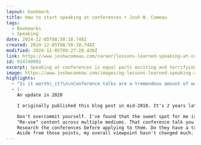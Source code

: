 ```yaml
---
layout: bookmark
title: How to start speaking at conferences • Josh W. Comeau
tags:
  - Bookmarks
  - Speaking
date: 2024-12-05T08:50:18.748Z
created: 2024-12-05T08:50:18.748Z
modified: 2024-12-05T09:27:28.439Z
link: https://www.joshwcomeau.com/career/lessons-learned-speaking-at-conferences/
id: 914740992
excerpt: Speaking at conferences is equal parts exciting and terrifying. This article is a behind-the-scenes look at what the experience is like, and shares tips for getting started as a conference speaker.
image: https://www.joshwcomeau.com/images/og-lessons-learned-speaking-at-conferences.png
highlights:
  - "Is it worth\_it?\n\nConference talks are a tremendous amount of work. For my React Europe 2018 talk, I estimate that I spent over 150 hours on the talk; it consumed my mornings and weekends for a couple months.\n\nAssuming you make the median US software engineering salary of $104,000 a year, and put 150 hours of work into the talk, you’ve spent $7500 worth of your time getting it ready.\n\nIn addition, preparing a talk is a bumpy ride. There’s a bunch of stress along the way, a bunch of nights and weekends where you really don’t feel like working on it but do anyway, moments of crisis where you think your talk won’t work or isn’t interesting.\n\nFor all of that, conference talks tend to reach a surprisingly small audience. Most conference talks will be seen by a few hundred people live, and maybe another 1000 through the recording. Most of my blog posts get more views than that, and they take way less time to produce.\n\nSo on its face, the math doesn’t look favourable. Why spend so much time and energy on a conference presentation?\n\nIn my opinion, there are a few things that balance the scales:\n\nWhile relatively few people will see a conference talk, it can be a very impactful way to deliver a message. A well-crafted talk can inspire and motivate someone far more effectively than a tweet or blog post! For example, CodeSandbox(opens in new tab) was created by Ives Van Hoorne(opens in new tab) after attending React Europe, and he credits(opens in new tab) the conference with making him determined to build it!\nYou get to hang out with the other speakers. In many cases, these are the authors of the tools you use every day, or people whose work has inspired you for years.\nIt’s a tremendous way to make new friends who share your interests. After a conference talk, expect tons of folks to come up and ask pertinent follow-ups, or share some of the interesting things they’ve been doing.\nSpeaking at a conference makes people think that you’re a Real Expert™. It lends authority to what you’re saying. It can help you in your career for years to come.\nIt’s an experience. It’s a memory that you’ll have for the rest of your life, a Youtube video you’ll be able to watch when you're older. It’s a heck of a thing!"
  - |-
    An update in 2020

    I originally published this blog post in mid-2018. It's 2 years later, and I thought I'd include some additional things I've learned in the interim.

    Don't overcommit yourself. I've found that the sweet spot for me is to prepare 1 conference talk a year, and maybe present it 2-4 times. I will never prepare multiple conference talks a year again, it takes too much time.
    "Re-use" content across multiple mediums. That conference talk you created would probably make an excellent blog post or tutorial! You've already done the work of researching and preparing and creating demos; there's more juice to be squeezed out of that orange!
    Research the conferences before applying to them. Do they have a track record of shady practices? Are they doing work to ensure that the speaker lineup is diverse? In a very real way, the speakers represent the conference. Make sure it's an organization you feel comfortable representing.
    Aside from those points, my overall viewpoint hasn't changed much. Conference talks are a ton of work, but they're also very rewarding. I'd encourage anybody who is interested in it to give it a shot!
---
```

